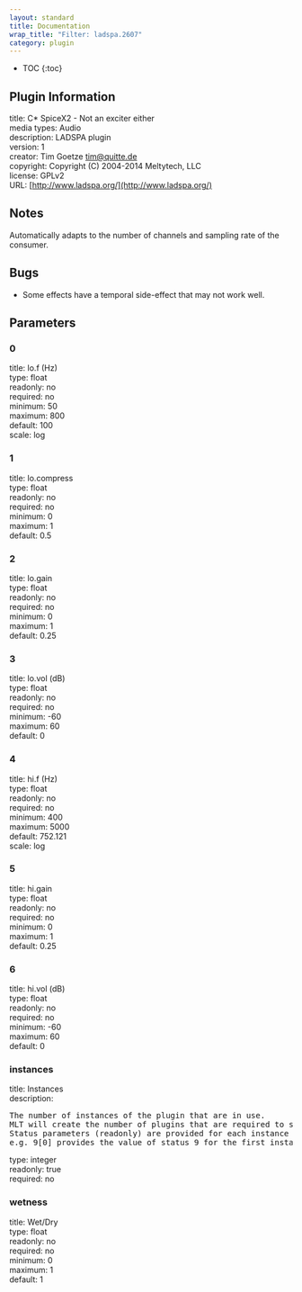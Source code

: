 ```yaml
---
layout: standard
title: Documentation
wrap_title: "Filter: ladspa.2607"
category: plugin
---
```

* TOC
{:toc}

## Plugin Information

title: C* SpiceX2 - Not an exciter either  
media types:
Audio  
description: LADSPA plugin  
version: 1  
creator: Tim Goetze <tim@quitte.de>  
copyright: Copyright (C) 2004-2014 Meltytech, LLC  
license: GPLv2  
URL: [http://www.ladspa.org/](http://www.ladspa.org/)  

## Notes

Automatically adapts to the number of channels and sampling rate of the consumer.

## Bugs

* Some effects have a temporal side-effect that may not work well.


## Parameters

### 0

title: lo.f (Hz)    
type: float  
readonly: no  
required: no  
minimum: 50  
maximum: 800  
default: 100  
scale: log  

### 1

title: lo.compress    
type: float  
readonly: no  
required: no  
minimum: 0  
maximum: 1  
default: 0.5  

### 2

title: lo.gain    
type: float  
readonly: no  
required: no  
minimum: 0  
maximum: 1  
default: 0.25  

### 3

title: lo.vol (dB)    
type: float  
readonly: no  
required: no  
minimum: -60  
maximum: 60  
default: 0  

### 4

title: hi.f (Hz)    
type: float  
readonly: no  
required: no  
minimum: 400  
maximum: 5000  
default: 752.121  
scale: log  

### 5

title: hi.gain    
type: float  
readonly: no  
required: no  
minimum: 0  
maximum: 1  
default: 0.25  

### 6

title: hi.vol (dB)    
type: float  
readonly: no  
required: no  
minimum: -60  
maximum: 60  
default: 0  

### instances

title: Instances    
description:
<pre>
The number of instances of the plugin that are in use.
MLT will create the number of plugins that are required to support the number of audio channels.
Status parameters (readonly) are provided for each instance and are accessed by specifying the instance number after the identifier (starting at zero).
e.g. 9[0] provides the value of status 9 for the first instance.
</pre>
type: integer  
readonly: true  
required: no  

### wetness

title: Wet/Dry    
type: float  
readonly: no  
required: no  
minimum: 0  
maximum: 1  
default: 1  

